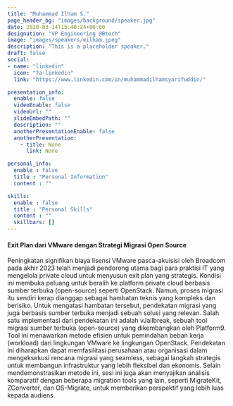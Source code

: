 ```yaml
---
title: "Muhammad Ilham S."
page_header_bg: "images/background/speaker.jpg"
date: 2020-03-14T15:40:24+06:00
designation: "VP Engineering @Btech"
image: "images/speakers/milham.jpeg"
description: "This is a placeholder speaker."
draft: false
social:
- name: "linkedin"
  icon: "fa-linkedin"
  link: "https://www.linkedin.com/in/muhammadilhamsyarifuddin/"

presentation_info:
  enable: false
  videoEnable: false
  videoUrl: ""
  slideEmbedPath: ""
  description: ""
  anotherPresentationEnable: false
  anotherPresentation:
    - title: None
      link: None

personal_info:
  enable : false
  title : "Personal Information"
  content : ""

skills:
  enable : false
  title : "Personal Skills"
  content : ""
  skillbars: []
---
```


#### Exit Plan dari VMware dengan Strategi Migrasi Open Source

Peningkatan signifikan biaya lisensi VMware pasca-akuisisi oleh Broadcom pada akhir 2023 telah menjadi pendorong utama bagi para praktisi IT yang mengelola private cloud untuk menyusun exit plan yang strategis. Kondisi ini membuka peluang untuk beralih ke platform private cloud berbasis sumber terbuka (open-source) seperti OpenStack. Namun, proses migrasi itu sendiri kerap dianggap sebagai hambatan teknis yang kompleks dan berisiko.
Untuk mengatasi hambatan tersebut, pendekatan migrasi yang juga berbasis sumber terbuka menjadi sebuah solusi yang relevan. Salah satu implementasi dari pendekatan ini adalah vJailbreak, sebuah tool migrasi sumber terbuka (open-source) yang dikembangkan oleh Platform9. Tool ini menawarkan metode efisien untuk pemindahan beban kerja (workload) dari lingkungan VMware ke lingkungan OpenStack. Pendekatan ini diharapkan dapat memfasilitasi perusahaan atau organisasi dalam mengeksekusi rencana migrasi yang seamless, sebagai langkah strategis untuk membangun infrastruktur yang lebih fleksibel dan ekonomis. Selain mendemonstrasikan metode ini, sesi ini juga akan menyajikan analisis komparatif dengan beberapa migration tools yang lain, seperti MigrateKit, ZConverter, dan OS-Migrate, untuk memberikan perspektif yang lebih luas kepada audiens.
